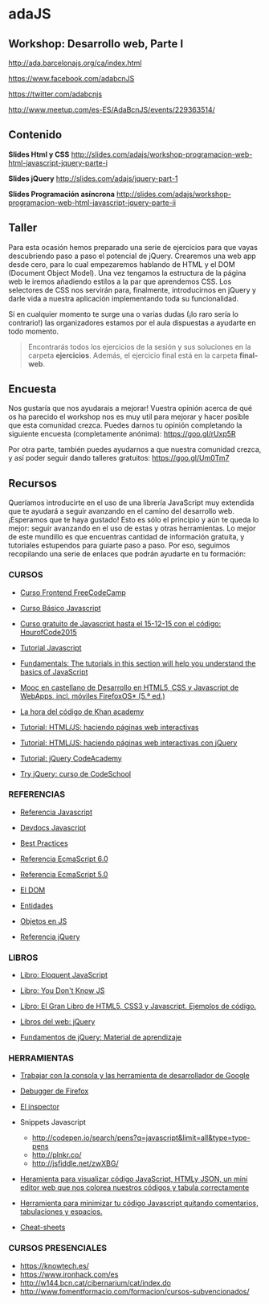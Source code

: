 # adaJS

## Workshop: Desarrollo web, Parte I

http://ada.barcelonajs.org/ca/index.html

https://www.facebook.com/adabcnJS

https://twitter.com/adabcnjs

http://www.meetup.com/es-ES/AdaBcnJS/events/229363514/

## Contenido
**Slides Html y CSS**
http://slides.com/adajs/workshop-programacion-web-html-javascript-jquery-parte-i

**Slides jQuery**
http://slides.com/adajs/jquery-part-1

**Slides Programación asíncrona**
http://slides.com/adajs/workshop-programacion-web-html-javascript-jquery-parte-ii

## Taller

Para esta ocasión hemos preparado una serie de ejercicios para que vayas descubriendo paso a paso el potencial de jQuery. Crearemos una web app desde cero, para lo cual empezaremos hablando de HTML y el DOM (Document Object Model). Una vez tengamos la estructura de la página web le iremos añadiendo estilos a la par que aprendemos CSS. Los selectores de CSS nos servirán para, finalmente, introducirnos en jQuery y darle vida a nuestra aplicación implementando toda su funcionalidad.


Si en cualquier momento te surge una o varias dudas (¡lo raro sería lo contrario!) las organizadores estamos por el aula dispuestas a ayudarte en todo momento.


>Encontrarás todos los ejercicios de la sesión y sus soluciones en la carpeta **ejercicios**. Además, el ejercicio final está en la carpeta **final-web**.

## Encuesta

Nos gustaría que nos ayudarais a mejorar! Vuestra opinión acerca de qué os ha parecido el workshop nos es muy util para mejorar y hacer posible que esta comunidad crezca.
Puedes darnos tu opinión completando la siguiente encuesta (completamente anónima): https://goo.gl/rUxp5R 

Por otra parte, también puedes ayudarnos a que nuestra comunidad crezca, y así poder seguir dando talleres gratuitos: https://goo.gl/Um0Tm7

## Recursos

Queríamos introducirte en el uso de una librería JavaScript muy extendida que te ayudará a seguir avanzando en el camino del desarrollo web. ¡Esperamos que te haya gustado! Esto es sólo el principio y aún te queda lo mejor: seguir avanzando en el uso de estas y otras herramientas. Lo mejor de este mundillo es que encuentras cantidad de información gratuita, y tutoriales estupendos para guiarte paso a paso. Por eso, seguimos recopilando una serie de enlaces que podrán ayudarte en tu formación:


### CURSOS

* [Curso Frontend FreeCodeCamp](http://www.freecodecamp.com/map)

* [Curso Básico Javascript](https://www.codecademy.com/es/learn/javascript)

* [Curso gratuito de Javascript hasta el 15-12-15 con el código: HourofCode2015](https://www.udemy.com/1-hour-javascript/?siteID=TnL5HPStwNw-AiMfoA_z31gskq.Wlbr.HQ&LSNPUBID=TnL5HPStwNw)

* [Tutorial Javascript](http://mundogeek.net/tutorial_de_javascript/)

* [Fundamentals: The tutorials in this section will help you understand the basics of JavaScript](http://www.tutset.com/frontend/javascript/)

* [Mooc en castellano de Desarrollo en HTML5, CSS y Javascript de WebApps, incl. móviles FirefoxOS* (5.ª ed.)](  https://miriadax.net/web/html5mooc)

* [La hora del código de Khan academy](https://es.khanacademy.org/hourofcode)

* [Tutorial: HTML/JS: haciendo páginas web interactivas](https://es.khanacademy.org/computing/computer-programming/html-css-js)

* [Tutorial: HTML/JS: haciendo páginas web interactivas con jQuery](   https://es.khanacademy.org/computing/computer-programming/html-js-jquery)

* [Tutorial: jQuery CodeAcademy](https://www.codecademy.com/es/tracks/jquery-traduccion-al-espanol-america-latina-clone)

* [Try jQuery: curso de CodeSchool](http://try.jquery.com/)


### REFERENCIAS

* [Referencia Javascript](https://developer.mozilla.org/es/docs/Web/JavaScript/Referencia)

* [Devdocs Javascript](http://devdocs.io/javascript/)

* [Best Practices](http://www.w3.org/community/webed/wiki/JavaScript_best_practices)

* [Referencia EcmaScript 6.0](http://www.ecma-international.org/ecma-262/6.0/)

* [Referencia EcmaScript 5.0](http://es5.github.io/)

* [El DOM](https://developer.mozilla.org/es/docs/DOM)

* [Entidades](http://brajeshwar.github.io/entities/)

* [Objetos en JS](https://javis.wordpress.com/2006/10/23/javascript-orientado-a-objetos/)

* [Referencia jQuery](http://api.jquery.com)


### LIBROS

* [Libro: Eloquent JavaScript](http://eloquentjavascript.net/)

* [Libro: You Don't Know JS](https://github.com/getify/You-Dont-Know-JS)

* [Libro: El Gran Libro de HTML5, CSS3 y Javascript. Ejemplos de código.](    http://www.formasterminds.com/gran_libro_de_html5_2da_edicion/)

* [Libros del web: jQuery](https://librosweb.es/libro/fundamentos_jquery/)

* [Fundamentos de jQuery: Material de aprendizaje](http://librojquery.com/)


### HERRAMIENTAS

* [Trabajar con la consola y las herramienta de desarrollador de Google](https://developer.chrome.com/devtools?hl=es)

* [Debugger de Firefox](https://developer.mozilla.org/es/docs/Tools/Debugger)

* [El inspector](https://developer.mozilla.org/es/docs/Tools/Page_Inspector)

* Snippets Javascript
  * http://codepen.io/search/pens?q=javascript&limit=all&type=type-pens
  * http://plnkr.co/
  * http://jsfiddle.net/zwXBG/

* [Heramienta para visualizar código JavaScript, HTMLy JSON, un mini editor web que nos colorea nuestros códigos y tabula correctamente](http://jsbeautifier.org/)

* [Herramienta para minimizar tu código Javascript quitando comentarios, tabulaciones y espacios.](http://www.danstools.com/javascript-minify/)

* [Cheat-sheets](http://www.cheatography.com/)


### CURSOS PRESENCIALES

* https://knowtech.es/
* https://www.ironhack.com/es
* http://w144.bcn.cat/cibernarium/cat/index.do
* http://www.fomentformacio.com/formacion/cursos-subvencionados/